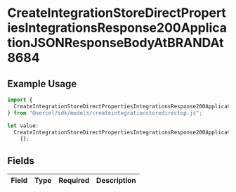 # CreateIntegrationStoreDirectPropertiesIntegrationsResponse200ApplicationJSONResponseBodyAtBRANDAt8684

## Example Usage

```typescript
import {
  CreateIntegrationStoreDirectPropertiesIntegrationsResponse200ApplicationJSONResponseBodyAtBRANDAt8684,
} from "@vercel/sdk/models/createintegrationstoredirectop.js";

let value:
  CreateIntegrationStoreDirectPropertiesIntegrationsResponse200ApplicationJSONResponseBodyAtBRANDAt8684 =
    {};
```

## Fields

| Field       | Type        | Required    | Description |
| ----------- | ----------- | ----------- | ----------- |